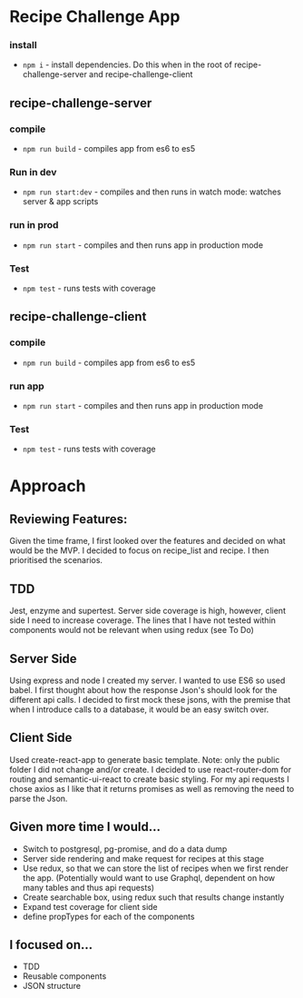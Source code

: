 # Recipe Challenge App

### install

* `npm i` - install dependencies. Do this when in the root of recipe-challenge-server and recipe-challenge-client

## recipe-challenge-server
### compile

* `npm run build` - compiles app from es6 to es5

### Run in dev

* `npm run start:dev` - compiles and then runs in watch mode: watches server & app scripts

### run in prod

* `npm run start` - compiles and then runs app in production mode

### Test

* `npm test` - runs tests with coverage

## recipe-challenge-client
### compile

* `npm run build` - compiles app from es6 to es5

### run app

* `npm run start` - compiles and then runs app in production mode

### Test

* `npm test` - runs tests with coverage

# Approach

## Reviewing Features:
Given the time frame, I first looked over the features and decided on what would be the MVP. I decided to focus on recipe_list and recipe. I then prioritised the scenarios.

## TDD
Jest, enzyme and supertest. Server side coverage is high, however, client side I need to increase coverage. The lines that I have not tested within components would not be relevant when using redux (see To Do)

## Server Side
Using express and node I created my server. I wanted to use ES6 so used babel. I first thought about how the response Json's should look for the different api calls. I decided to first mock these jsons, with the premise that when I introduce calls to a database, it would be an easy switch over.

## Client Side
Used create-react-app to generate basic template. Note: only the public folder I did not change and/or create. I decided to use react-router-dom for routing and semantic-ui-react to create basic styling. For my api requests I chose axios as I like that it returns promises as well as removing the need to parse the Json.

Given more time I would...
------------------------------
* Switch to postgresql, pg-promise, and do a data dump
* Server side rendering and make request for recipes at this stage
* Use redux, so that we can store the list of recipes when we first render the app. (Potentially would want to use Graphql, dependent on how many tables and thus api requests)
* Create searchable box, using redux such that results change instantly
* Expand test coverage for client side
* define propTypes for each of the components


I focused on...
------------------
* TDD
* Reusable components
* JSON structure
